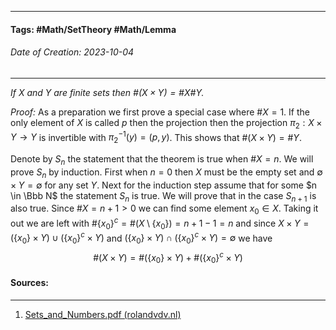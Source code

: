 __________________________________________________________________________
#### **Tags:** #Math/SetTheory #Math/Lemma 
###### *Date of Creation: 2023-10-04*
__________________________________________________________________________

*If $X$ and $Y$ are finite sets then $\#(X \times Y) = \# X \# Y$.*

*Proof:* As a preparation we first prove a special case where $\# X = 1$. If the only element of $X$ is called $p$ then the projection then the projection $\pi _2 : X \times Y \rightarrow Y$ is invertible with $\pi _2 ^{-1} (y) = (p,y)$. This shows that $\# (X \times Y) = \# Y$.

Denote by $S_n$ the statement that the theorem is true when $\# X = n$. We will prove $S_n$ by induction. First when $n = 0$ then $X$ must be the empty set and $\emptyset \times Y = \emptyset$ for any set $Y$. Next for the induction step assume that for some $n \in \Bbb N$ the statement $S_n$ is true. We will prove that in the case $S_{n+1}$ is also true. Since $\# X = n + 1 > 0$ we can find some element $x_0 \in X$. Taking it out we are left with $\# \{x_0 \} ^ c = \# (X \setminus \{ x_0 \}) = n +1 -1 = n$ and since $X \times Y = (\{ x_0 \} \times Y) \cup (\{ x_0 \}^ c \times Y)$ and $(\{ x_0 \} \times Y) \cap (\{ x_0 \}^c \times Y) = \emptyset$ we have $$\#(X \times Y) = \#(\{ x_0 \} \times Y) + \#(\{ x_0 \}^c \times Y) $$
#### Sources:
__________________________________________________________________________
1. [Sets_and_Numbers.pdf (rolandvdv.nl)](https://www.rolandvdv.nl/Sets_and_Numbers.pdf)